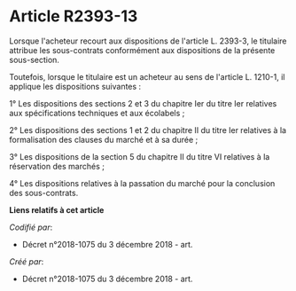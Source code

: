 # Article R2393-13

Lorsque l'acheteur recourt aux dispositions de l'article L. 2393-3, le titulaire attribue les sous-contrats conformément aux
dispositions de la présente sous-section.

Toutefois, lorsque le titulaire est un acheteur au sens de l'article L. 1210-1, il applique les dispositions suivantes :

1° Les dispositions des sections 2 et 3 du chapitre Ier du titre Ier relatives aux spécifications techniques et aux
écolabels ;

2° Les dispositions des sections 1 et 2 du chapitre II du titre Ier relatives à la formalisation des clauses du marché et à
sa durée ;

3° Les dispositions de la section 5 du chapitre II du titre VI relatives à la réservation des marchés ;

4° Les dispositions relatives à la passation du marché pour la conclusion des sous-contrats.

**Liens relatifs à cet article**

_Codifié par_:

  - Décret n°2018-1075 du 3 décembre 2018 - art.

_Créé par_:

  - Décret n°2018-1075 du 3 décembre 2018 - art.
